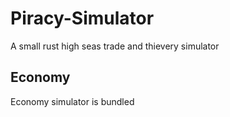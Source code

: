 # Piracy-Simulator
A small rust high seas trade and thievery simulator
## Economy
Economy simulator is bundled
